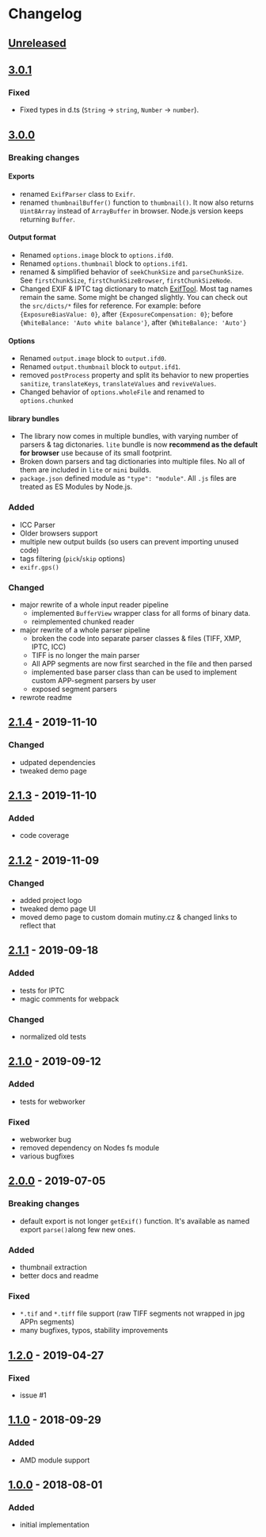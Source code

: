 # Changelog

## [Unreleased]

## [3.0.1]

### Fixed
- Fixed types in d.ts (`String` -> `string`, `Number` -> `number`).

## [3.0.0]

### Breaking changes
#### Exports
- renamed `ExifParser` class to `Exifr`.
- renamed `thumbnailBuffer()` function to `thumbnail()`. It now also returns `Uint8Array` instead of `ArrayBuffer` in browser. Node.js version keeps returning `Buffer`.

#### Output format
- Renamed `options.image` block to `options.ifd0`.
- Renamed `options.thumbnail` block to `options.ifd1`.
- renamed & simplified behavior of `seekChunkSize` and `parseChunkSize`. See `firstChunkSize`, `firstChunkSizeBrowser`, `firstChunkSizeNode`.
- Changed EXIF & IPTC tag dictionary to match [ExifTool](https://exiftool.org/TagNames/EXIF.html). Most tag names remain the same. Some might be changed slightly. You can check out the `src/dicts/*` files for reference. For example: before `{ExposureBiasValue: 0}`, after `{ExposureCompensation: 0}`; before `{WhiteBalance: 'Auto white balance'}`, after `{WhiteBalance: 'Auto'}`

#### Options
- Renamed `output.image` block to `output.ifd0`.
- Renamed `output.thumbnail` block to `output.ifd1`.
- removed `postProcess` property and split its behavior to new properties `sanitize`, `translateKeys`, `translateValues` and `reviveValues`.
- Changed behavior of `options.wholeFile` and renamed to `options.chunked`

#### library bundles
- The library now comes in multiple bundles, with varying number of parsers & tag dictonaries. `lite` bundle is now **recommend as the default for browser** use because of its small footprint.
- Broken down parsers and tag dictionaries into multiple files. No all of them are included in `lite` or `mini` builds.
- `package.json` defined module as `"type": "module"`. All `.js` files are treated as ES Modules by Node.js.

### Added
- ICC Parser
- Older browsers support
- multiple new output builds (so users can prevent importing unused code)
- tags filtering (`pick`/`skip` options)
- `exifr.gps()` 

### Changed
- major rewrite of a whole input reader pipeline
    - implemented `BufferView` wrapper class for all forms of binary data.
    - reimplemented chunked reader
- major rewrite of a whole parser pipeline
    - broken the code into separate parser classes & files (TIFF, XMP, IPTC, ICC)
    - TIFF is no longer the main parser
    - All APP segments are now first searched in the file and then parsed
    - implemented base parser class than can be used to implement custom APP-segment parsers by user
    - exposed segment parsers
- rewrote readme

## [2.1.4] - 2019-11-10

### Changed
- udpated dependencies
- tweaked demo page

## [2.1.3] - 2019-11-10

### Added
- code coverage

## [2.1.2] - 2019-11-09

### Changed
- added project logo
- tweaked demo page UI
- moved demo page to custom domain mutiny.cz & changed links to reflect that

## [2.1.1] - 2019-09-18

### Added
- tests for IPTC
- magic comments for webpack

### Changed
- normalized old tests

## [2.1.0] - 2019-09-12

### Added
- tests for webworker

### Fixed
- webworker bug
- removed dependency on Nodes fs module
- various bugfixes

## [2.0.0] - 2019-07-05

### Breaking changes
- default export is not longer `getExif()` function. It's available as named export `parse()`along few new ones.

### Added
- thumbnail extraction
- better docs and readme

### Fixed
- `*.tif` and `*.tiff` file support (raw TIFF segments not wrapped in jpg APPn segments)
- many bugfixes, typos, stability improvements

## [1.2.0] - 2019-04-27

### Fixed
- issue #1

## [1.1.0] - 2018-09-29

### Added
- AMD module support

## [1.0.0] - 2018-08-01

### Added
- initial implementation

[Unreleased]: https://github.com/MikeKovarik/exifr/compare/v3.0.1...HEAD
[3.0.1]: https://github.com/MikeKovarik/exifr/compare/v3.0.0...v3.0.1
[3.0.0]: https://github.com/MikeKovarik/exifr/compare/v2.1.4...v3.0.0
[2.1.4]: https://github.com/MikeKovarik/exifr/compare/v2.1.3...v2.1.4
[2.1.3]: https://github.com/MikeKovarik/exifr/compare/v2.1.2...v2.1.3
[2.1.2]: https://github.com/MikeKovarik/exifr/compare/v2.1.1...v2.1.2
[2.1.1]: https://github.com/MikeKovarik/exifr/compare/v2.1.0...v2.1.1
[2.1.0]: https://github.com/MikeKovarik/exifr/compare/v2.0.0...v2.1.0
[2.0.0]: https://github.com/MikeKovarik/exifr/compare/v1.2.0...v2.0.0
[1.2.0]: https://github.com/MikeKovarik/exifr/compare/v1.1.0...v1.2.0
[1.1.0]: https://github.com/MikeKovarik/exifr/compare/v1.0.0...v1.1.0
[1.0.0]: https://github.com/MikeKovarik/exifr/releases/tag/v1.0.0